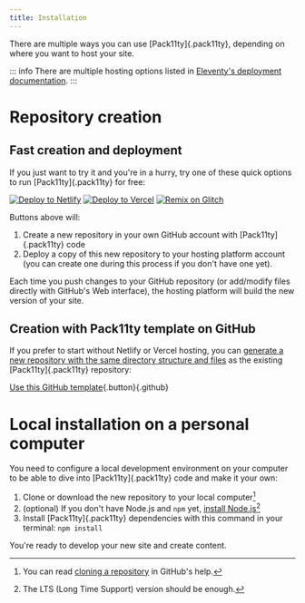 ```yaml
---
title: Installation
---
```


There are multiple ways you can use [Pack11ty]{.pack11ty}, depending on where you want to host your site.

::: info
There are multiple hosting options listed in [Eleventy's deployment documentation](https://www.11ty.dev/docs/deployment/).
:::

# Repository creation

## Fast creation and deployment

If you just want to try it and you're in a hurry, try one of these quick options to run [Pack11ty]{.pack11ty} for free:

[![Deploy to Netlify](https://img.shields.io/badge/deploy_to-Netlify-%232e51ed.svg?style=for-the-badge&logo=netlify&logoColor=white)](https://app.netlify.com/start/deploy?repository=https://github.com/nhoizey/pack11ty&stack=cms) [![Deploy to Vercel](https://img.shields.io/badge/deploy_to-Vercel-%23000000.svg?style=for-the-badge&logo=vercel&logoColor=white)](https://vercel.com/new/clone?repository-url=https://github.com/nhoizey/pack11ty) [![Remix on Glitch](https://img.shields.io/badge/remix_on-glitch-%233333FF.svg?style=for-the-badge&logo=glitch&logoColor=white)](https://glitch.com/edit/#!/import/github/nhoizey/pack11ty)

Buttons above will:

1. Create a new repository in your own GitHub account with [Pack11ty]{.pack11ty} code
1. Deploy a copy of this new repository to your hosting platform account (you can create one during this process if you don't have one yet).

Each time you push changes to your GitHub repository (or add/modify files directly with GitHub's Web interface), the hosting platform will build the new version of your site.

## Creation with Pack11ty template on GitHub

If you prefer to start without Netlify or Vercel hosting, you can [generate a new repository with the same directory structure and files](https://docs.github.com/en/repositories/creating-and-managing-repositories/creating-a-repository-from-a-template) as the existing [Pack11ty]{.pack11ty} repository:

[Use this GitHub template](https://github.com/nhoizey/pack11ty/generate){.button}{.github}

# Local installation on a personal computer

You need to configure a local development environment on your computer to be able to dive into [Pack11ty]{.pack11ty} code and make it your own:

1. Clone or download the new repository to your local computer[^clone]
1. (optional) If you don't have Node.js and `npm` yet, [install Node.js](https://nodejs.org/en/)[^lts]
1. Install [Pack11ty]{.pack11ty} dependencies with this command in your terminal: `npm install`

[^clone]: You can read [cloning a repository](https://help.github.com/en/github/creating-cloning-and-archiving-repositories/cloning-a-repository) in GitHub's help.
[^lts]: The LTS (Long Time Support) version should be enough.

You're ready to develop your new site and create content.
